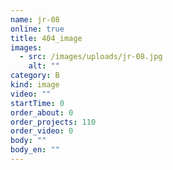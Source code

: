 ```yaml
---
name: jr-08
online: true
title: 404_image
images:
  - src: /images/uploads/jr-08.jpg
    alt: ""
category: B
kind: image
video: ""
startTime: 0
order_about: 0
order_projects: 110
order_video: 0
body: ""
body_en: ""
---
```

